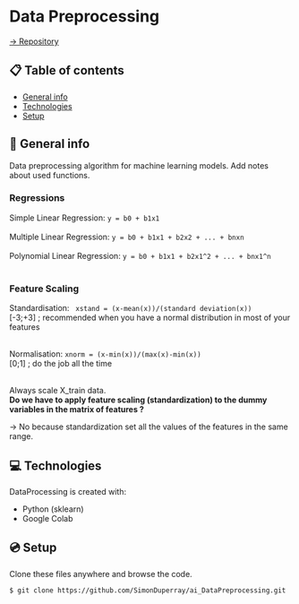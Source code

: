 # Data Preprocessing

[-> Repository](https://github.com/SimonDuperray/ai_DataPreprocessing)

## :clipboard: Table of contents
* [General info](#general-info)
* [Technologies](#technologies)
* [Setup](#setup)

## :page_facing_up: General info
Data preprocessing algorithm for machine learning models.
Add notes about used functions.

### Regressions
Simple Linear Regression: ```y = b0 + b1x1```<br><br>
Multiple Linear Regression: ```y = b0 + b1x1 + b2x2 + ... + bnxn```<br><br>
Polynomial Linear Regression: ```y = b0 + b1x1 + b2x1^2 + ... + bnx1^n```<br><br>

### Feature Scaling
Standardisation: ``` xstand = (x-mean(x))/(standard deviation(x))```<br>
[-3;+3] ; recommended when you have a normal distribution in most of your features<br><br>

Normalisation: ```xnorm = (x-min(x))/(max(x)-min(x))```<br>
[0;1] ; do the job all the time<br><br>

Always scale X_train data.<br>
<b>Do we have to apply feature scaling (standardization) to the dummy variables in the matrix of features ?</b><br>
<p>-> No because standardization set all the values of the features in the same range.</p>


## :computer: Technologies
DataProcessing is created with:
* Python (sklearn)
* Google Colab
	
## :cd: Setup
Clone these files anywhere and browse the code.
```batch
$ git clone https://github.com/SimonDuperray/ai_DataPreprocessing.git
```
